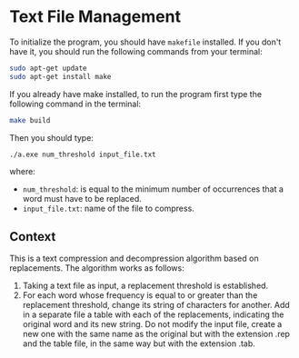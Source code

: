 # Text File Management

To initialize the program, you should have `makefile` installed. If you don't have it, you should run the following commands from your terminal:

```bash
sudo apt-get update
sudo apt-get install make
```

If you already have make installed, to run the program first type the following command in the terminal:

```bash
make build
```

Then you should type:

```
./a.exe num_threshold input_file.txt
```

where:

- `num_threshold`: is equal to the minimum number of occurrences that a word must have to be replaced.
- `input_file.txt`: name of the file to compress.

## Context

This is a text compression and decompression algorithm based on replacements. The algorithm works as follows:

1. Taking a text file as input, a replacement threshold is established.
2. For each word whose frequency is equal to or greater than the replacement threshold, change its string of characters for another. Add in a separate file a table with each of the replacements, indicating the original word and its new string. Do not modify the input file, create a new one with the same name as the original but with the extension .rep and the table file, in the same way but with the extension .tab.
